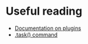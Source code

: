 # Useful reading
* [Documentation on plugins](https://docs.cypress.io/api/plugins/writing-a-plugin.html#Plugins-API)
* [.task() command](https://docs.cypress.io/api/commands/task.html#Tasks-must-end)

